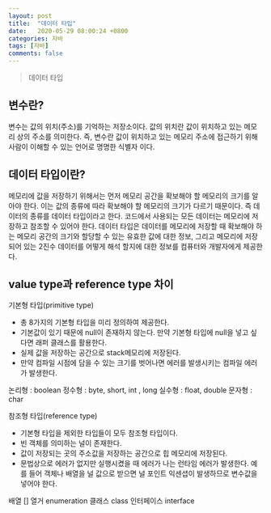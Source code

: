 ```yaml
---
layout: post
title:  "데이터 타입"
date:   2020-05-29 08:00:24 +0800
categories: 자바
tags: [자바]
comments: false
---
```


> 데이터 타입

## 변수란?
변수는 값의 위치(주소)를 기억하는 저장소이다. 값의 위치란 값이 위치하고 있는 메모리 상의 주소를 의미한다.
즉, 변수란 값이 위치하고 있는 메모리 주소에 접근하기 위해 사람이 이해할 수 있는 언어로 명명한 식별자 이다.

## 데이터 타입이란?
메모리에 값을 저장하기 위해서는 먼저 메모리 공간을 확보해야 할 메모리의 크기를 알아야 한다. 
이는 값의 종류에 따라 확보해야 할 메모리의 크기가 다르기 때문이다. 즉 데이터의 종류를 데이터 타입이라고 한다.
코드에서 사용되는 모든 데이터는 메모리에 저장하고 참조할 수 있어야 한다. 데이터 타입은 데이터를 메모리에 저장할 때 확보해야 하는
메모리 공간의 크기와 할당할 수 있는 유효한 값에 대한 정보, 그리고 메모리에 저장되어 있는 2진수 데이터를 어떻게 해석 할지에 대한 정보를 
컴퓨터와 개발자에게 제공한다.


## value type과 reference type 차이
기본형 타입(primitive type)
- 총 8가지의 기본형 타입을 미리 정의하여 제공한다.
- 기본값이 있기 때문에 null이 존재하지 않는다. 만약 기본형 타입에 null을 넣고 싶다면 래퍼 클래스를 활용한다.
- 실제 값을 저장하는 공간으로 stack메모리에 저장된다.
- 만약 컴파일 시점에 담을 수 있는 크기를 벗어나면 에러를 발생시키는 컴파일 에러가 발생한다.


논리형 : boolean
정수형 : byte, short, int , long
실수형 : float, double
문자형 : char

참조형 타입(reference type)
- 기본형 타입을 제외한 타입들이 모두 참조형 타입이다.
- 빈 객체를 의미하는 널이 존재한다.
- 값이 저장되는 곳의 주소값을 저장하는 공간으로 힙 메모리에 저장된다.
- 문법상으로 에러가 없지만 실행시켰을 때 에러가 나는 런타임 에러가 발생한다. 예를 들어 객체나 배열을 널 값으로 받으면
널 포인트 익센셥이 발생하므로 변수값을 넣어야 한다.

배열 []
열거 enumeration
클래스 class
인터페이스 interface
